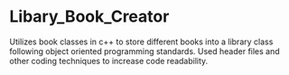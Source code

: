 # Libary_Book_Creator
Utilizes book classes in c++ to store different books into a library class following object oriented programming standards. 
Used header files and other coding techniques to increase code readability.
